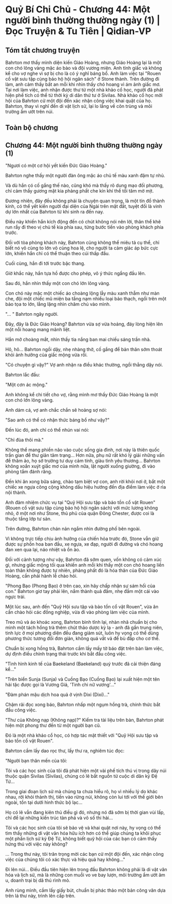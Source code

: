 # Quỷ Bí Chi Chủ - Chương 44: Một người bình thường thường ngày (1) | Đọc Truyện & Tu Tiên | Qidian-VP



## Tóm tắt chương truyện

Bahrton mơ thấy mình diện kiến Giáo Hoàng, nhưng Giáo Hoàng lại là một con chó lông vàng mặc áo bào và đội vương miện. Anh tỉnh giấc và không kể cho vợ nghe vì sợ bị cho là có ý nghĩ báng bổ. Anh làm việc tại "Rouen cổ vật sưu tập cùng bảo hộ hội ngân sách" ở Stone thành. Trên đường đi làm, anh cảm thấy bất an mỗi khi nhìn thấy chó hoang vì ám ảnh giấc mơ. Tại nơi làm việc, anh nhận được thư từ một nhà khảo cổ học, người đã phát hiện phế tích có thể từ thời kỳ di dân thứ tư ở Sivilas. Nhà khảo cổ học mời hội của Bahrton cử một đội đến xác nhận công việc khai quật của họ. Bahrton, thay vì nghĩ đến di vật lịch sử, lại lo lắng về côn trùng và môi trường ẩm ướt trên núi.


## Toàn bộ chương

## Chương 44: Một người bình thường thường ngày (1)

"Ngươi có một cơ hội yết kiến Đức Giáo Hoàng."

Bahrton nghe thấy một người đàn ông mặc áo chủ tế màu xanh đậm tự nhủ.

Và dù hắn có cố gắng thế nào, cũng khó mà thấy rõ dung mạo đối phương, chỉ cảm thấy gương mặt kia phảng phất che kín khí thể tối tăm mờ mịt.

Đương nhiên, đây đều không phải là chuyện quan trọng, là một tín đồ thành kính, có thể yết kiến người đại diện của Ngài trên mặt đất, tuyệt đối là vinh dự lớn nhất của Bahrton từ khi sinh ra đến nay.

Điều này khiến hắn kích động đến có chút không nói nên lời, thân thể khẽ run rẩy đi theo vị chủ tế kia phía sau, từng bước tiến vào phòng khách phía trước.

Đối với tòa phòng khách này, Bahrton cũng không thể miêu tả cụ thể, chỉ biết nó vô cùng to lớn vô cùng hoa lệ, cho người ta cảm giác áp bức cực lớn, khiến hắn chỉ có thể thuận theo cúi thấp đầu.

Cuối cùng, hắn đi tới trước bậc thang.

Giờ khắc này, hắn tựa hồ được cho phép, vô ý thức ngẩng đầu lên.

Sau đó, hắn nhìn thấy một con chó lớn lông vàng.

Con chó này mặc một chiếc áo choàng lộng lẫy màu xanh thẫm như màn che, đội một chiếc mũ miện ba tầng nạm nhiều loại bảo thạch, ngồi trên một bảo tọa to lớn, lẳng lặng nhìn chăm chú vào mình.

"... " Bahrton ngây người.

Đây, đây là Đức Giáo Hoàng? Bahrton vừa sợ vừa hoảng, đáy lòng hiện lên một nỗi hoang mang mãnh liệt.

Hắn mở choàng mắt, nhìn thấy tia nắng ban mai chiếu sáng trần nhà.

Hô, hô... Bahrton ngồi dậy, nhẹ nhàng thở, cố gắng để bản thân sớm thoát khỏi ảnh hưởng của giấc mộng vừa rồi.

"Có chuyện gì vậy?" Vợ anh nhận ra điều khác thường, ngồi thẳng dậy nói.

Bahrton lắc đầu:

"Một cơn ác mộng."

Anh không kể chi tiết cho vợ, rằng mình mơ thấy Đức Giáo Hoàng là một con chó lớn lông vàng.

Anh dám cá, vợ anh chắc chắn sẽ hoảng sợ nói:

"Sao anh có thể có nhận thức báng bổ như vậy?"

Đến lúc đó, anh chỉ có thể nhún vai nói:

"Chỉ đùa thôi mà."

Không thể mang phiền não vào cuộc sống gia đình, nơi này là thiên quốc trần gian để thư giãn tâm trạng... Hơn nữa, phụ nữ rất khó lý giải những vấn đề thâm ảo, họ sở trường tư duy cảm tính, giàu tình yêu thương... Bahrton không xoắn xuýt giấc mơ của mình nữa, lật người xuống giường, đi vào phòng tắm đánh răng.

Đến khi ăn xong bữa sáng, chào tạm biệt vợ con, anh rời khỏi nơi ở, bắt một chiếc xe ngựa công cộng không dấu hiệu hướng đến địa điểm làm việc ở rìa nội thành.

Anh đảm nhiệm chức vụ tại "Quỹ Hội sưu tập và bảo tồn cổ vật Rouen" (Rouen cổ vật sưu tập cùng bảo hộ hội ngân sách) với mức lương không nhỏ, ở một nơi như Stone, thủ phủ của quận Đông Chester, được coi là thuộc tầng lớp tư sản.

Trên đường, Bahrton chán nản ngắm nhìn đường phố bên ngoài.

Vì không trực tiếp chịu ảnh hưởng của chiến hỏa trước đó, Stone vẫn giữ được sự phồn hoa ban đầu, xe ngựa, xe đạp, người đi đường và chó hoang đan xen qua lại, náo nhiệt và ồn ào.

Đối với cảnh tượng như vậy, Bahrton đã sớm quen, vốn không có cảm xúc gì, nhưng giấc mộng tối qua khiến anh mỗi khi thấy một con chó hoang liền toàn thân không được tự nhiên, phảng phất đó là hóa thân của Đức Giáo Hoàng, cần phải hành lễ chào hỏi.

"Phong Bạo (Phong Bạo) ở trên cao, xin hãy chấp nhận sự sám hối của con." Bahrton giơ tay phải lên, nắm thành quả đấm, nhẹ đấm một cái vào ngực trái.

Một lúc sau, anh đến "Quỹ Hội sưu tập và bảo tồn cổ vật Rouen", vừa ân cần chào hỏi các đồng nghiệp, vừa đi vào phòng làm việc của mình.

Treo mũ và áo khoác xong, Bahrton bình tĩnh lại, nhàn nhã chuẩn bị cho mình một tách hồng trà thêm chút thảo dược kỳ lạ - anh đã gần trung niên, tinh lực ở mọi phương diện đều đang giảm sút, luôn hy vọng có thể dùng phương thức tương đối đơn giản, không quá vất vả để bù đắp cho cơ thể.

Chuẩn bị xong hồng trà, Bahrton cầm lấy mấy tờ báo đặt trên bàn làm việc, dự định điều chỉnh trạng thái trước khi bắt đầu công việc.

"Tình hình kinh tế của Baekeland (Baekeland) quý trước đã cải thiện đáng kể..."

"Trên biển Sunja (Sunja) và Cuồng Bạo (Cuồng Bạo) lại xuất hiện một tên hải tặc được gọi là Vương Giả, 'Tinh chi nữ vương'..."

"Đàm phán mậu dịch hoa quả ở vịnh Dixi (Dixi)..."

Chậm rãi đọc xong báo, Bahrton nhấp một ngụm hồng trà, chính thức bắt đầu công việc.

"Thư của Không nạp (Không nạp)?" Kiểm tra tài liệu trên bàn, Bahrton phát hiện một phong thư đến từ một người bạn cũ.

Đó là một nhà khảo cổ học, có hợp tác mật thiết với "Quỹ Hội sưu tập và bảo tồn cổ vật Rouen".

Bahrton cầm lấy dao rọc thư, lấy thư ra, nghiêm túc đọc:

"Người bạn thân mến của tôi:

Tôi và các học sinh của tôi đã phát hiện một vài phế tích thú vị trong dãy núi thuộc quận Sivilas (Sivilas), chúng có lẽ bắt nguồn từ cuộc di dân kỷ Đệ Tứ...

Trong giai đoạn lịch sử mà chúng ta chưa hiểu rõ, họ vì nhiều lý do khác nhau, rời khỏi thành thị, tiến vào rừng núi, không còn lui tới với thế giới bên ngoài, tồn tại dưới hình thức bộ lạc...

Họ có lẽ vẫn đang kiên thủ điều gì đó, nhưng nó đã sớm bị thời gian vùi lấp, chỉ để lại những kiến trúc tàn phá và vô số thi hài...

Tôi và các học sinh của tôi sẽ bảo vệ và khai quật nơi này, hy vọng có thể tìm thấy những di vật văn hóa hữu ích hơn có thể giúp chúng ta khôi phục một phần lịch sử kỷ Đệ Tứ, không biết quỹ hội của các bạn có cảm thấy hứng thú với việc này không?

... Trong thư này, tôi trân trọng mời các bạn cử một đội đến, xác nhận công việc của chúng tôi có xác thực và hiệu quả hay không..."

Đi lên núi... Điều đầu tiên hiện lên trong đầu Bahrton không phải là di vật văn hóa và lịch sử, mà là những con muỗi vo ve bay lượn, môi trường ẩm ướt âm u, doanh trại bị dã thú rình mò.

Anh rùng mình, cầm lấy giấy bút, chuẩn bị phác thảo một bản công văn dựa trên lá thư này, trình lên cấp trên.